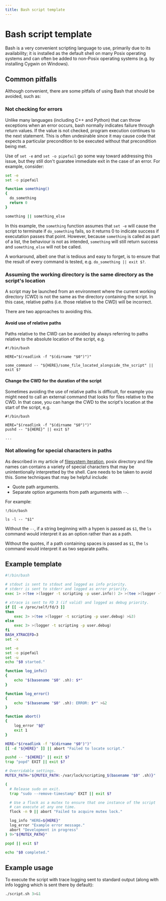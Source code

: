 ```yaml
---
title: Bash script template
---
```


# Bash script template

Bash is a very convenient scripting language to use, primarily due to its availability; it is installed as the default shell on many Posix operating systems and can often be added to non-Posix operating systems (e.g. by installing Cygwin on Windows).

## Common pitfalls

Although convenient, there are some pitfalls of using Bash that should be avoided, such as:

### Not checking for errors

Unlike many languages (including C++ and Python) that can throw exceptions when an error occurs, bash normally indicates failure through return values. If the value is not checked, program execution continues to the next statement. This is often undesirable since it may cause code that expects a particular precondition to be executed without that precondition being met.

Use of ```set -e``` and ```set -o pipefail``` go some way toward addressing this issue, but they still don't guaratee immediate exit in the case of an error. For example, consider:

```bash
set -e
set -o pipefail

function something()
{
  do_something
  return 0
}

something || something_else
```

In this example, the ```something``` function assumes that ```set -e``` will cause the script to terminate if ```do_something``` fails, so it returns 0 to indicate success if executation passes that point. However, because ```something``` is called as part of a list, the behaviour is not as intended, ```something``` will still return success and ```something_else``` will not be called.

A workaround, albeit one that is tedious and easy to forget, is to ensure that the result of every command is tested, e.g. ```do_something || exit $?```.

### Assuming the working directory is the same directory as the script's location

A script may be launched from an environment where the current working directory (CWD) is not the same as the directory containing the script. In this case, relative paths (i.e. those relative to the CWD) will be incorrect.

There are two approaches to avoiding this.

#### Avoid use of relative paths

Paths relative to the CWD can be avoided by always referring to paths relative to the absolute location of the script, e.g.

```
#!/bin/bash

HERE="$(readlink -f "$(dirname "$0")")"

some_command -- "${HERE}/some_file_located_alongside_the_script" || exit $?
```

#### Change the CWD for the duration of the script

Sometimes avoiding the use of relative paths is difficult, for example you might need to call an external command that looks for files relative to the CWD. In that case, you can hange the CWD to the script's location at the start of the script, e.g.

```
#!/bin/bash

HERE="$(readlink -f "$(dirname "$0")")"
pushd -- "${HERE}" || exit $?

...
```

### Not allowing for special characters in paths

As described in my article of [filesystem iteration](2018-02-04-filesystem-iteration.md), posix directory and file names can contains a variety of special characters that may be unintentionally interpretted by the shell. Care needs to be taken to avoid this. Some techniques that may be helpful include:

* Quote path arguments.
* Separate option arguments from path arguments with `--`.

For example:

```
!/bin/bash

ls -l -- "$1"
```

Without the `--`, if a string beginning with a hypen is passed as `$1`, the `ls` command would interpret it as an option rather than as a path.

Without the quotes, if a path containing spaces is passed as `$1`, the `ls` command would interpret it as two separate paths.

## Example template

```bash
#!/bin/bash

# stdout is sent to stdout and logged as info priority.
# stderr is sent to stderr and logged as error priority.
exec 1> >(tee >(logger -t scripting -p user.info)) 2> >(tee >(logger -t scripting -p user.error) >&2)

# xtrace is sent to FD 3 (if valid) and logged as debug priority.
if [[ -e /proc/self/fd/3 ]]
then
    exec 3> >(tee >(logger -t scripting -p user.debug) >&3)
else
    exec 3> >(logger -t scripting -p user.debug)
fi
BASH_XTRACEFD=3
set -x

set -e
set -o pipefail
set -u
echo "$0 started."

function log_info()
{
    echo "$(basename "$0" .sh): $*"
}

function log_error()
{
    echo "$(basename "$0" .sh): ERROR: $*" >&2
}

function abort()
{
    log_error "$@"
    exit 1
}

HERE="$(readlink -f "$(dirname "$0")")"
[[ -d "${HERE}" ]] || abort "Failed to locate script."

pushd -- "${HERE}" || exit $?
trap "popd" EXIT || exit $?

# Overridable settings.
MUTEX_PATH="${MUTEX_PATH:-/var/lock/scripting_$(basename "$0" .sh)}"

(
  # Release sudo on exit.
  trap "sudo --remove-timestamp" EXIT || exit $?

  # Use a flock as a mutex to ensure that one instance of the script
  # can execute at any one time.
  flock -n 9 || abort "Failed to acquire mutex lock."

  log_info "HERE=${HERE}"
  log_error "Example error message."
  abort "Development in progress"
) 9>"${MUTEX_PATH}"

popd || exit $?

echo "$0 completed."
```
## Example usage

To execute the script with trace logging sent to standard output (along with info logging which is sent there by default):

```bash
./script.sh 3>&1
```
